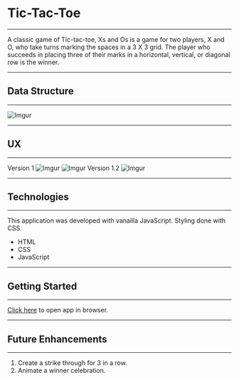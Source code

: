 # Tic-Tac-Toe
_____________________________________________
A classic game of Tic-tac-toe, Xs and Os is a game for two players, X and O, who take turns marking the spaces in a 3 X 3 grid. The player who succeeds in placing three of their marks in a horizontal, vertical, or diagonal row is the winner.
_____________________________________________
## Data Structure
___________________________________________________________
![Imgur](https://i.imgur.com/p74f6y7.png)

__________________________________________________________________________
## UX
___________________________________________________________
Version 1
![Imgur](https://i.imgur.com/XrmIrgZ.png)
![Imgur](https://i.imgur.com/sPBJOpF.png)
Version 1.2
![Imgur](https://i.imgur.com/iuS4vGr.png)

__________________________________________________________________________
## Technologies
___________________________________________________________
This application was developed with vanailla JavaScript. Styling done with CSS.

- HTML
- CSS
- JavaScript

___________________________________________________________
## Getting Started
___________________________________________________________

[Click here](https://hoseacodes.github.io/Tic-Tac-Toe/) to open app in browser.

___________________________________________________________
## Future Enhancements
___________________________________________________________
1. Create a strike through for 3 in a row.
2. Animate a winner celebration.